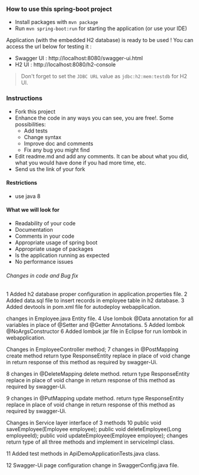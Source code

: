 ### How to use this spring-boot project

- Install packages with `mvn package`
- Run `mvn spring-boot:run` for starting the application (or use your IDE)

Application (with the embedded H2 database) is ready to be used ! You can access the url below for testing it :

- Swagger UI : http://localhost:8080/swagger-ui.html
- H2 UI : http://localhost:8080/h2-console

> Don't forget to set the `JDBC URL` value as `jdbc:h2:mem:testdb` for H2 UI.



### Instructions

- Fork this project
- Enhance the code in any ways you can see, you are free!. Some possibilities:
  - Add tests
  - Change syntax
  - Improve doc and comments
  - Fix any bug you might find
- Edit readme.md and add any comments. It can be about what you did, what you would have done if you had more time, etc.
- Send us the link of your fork

#### Restrictions
- use java 8


#### What we will look for
- Readability of your code
- Documentation
- Comments in your code 
- Appropriate usage of spring boot
- Appropriate usage of packages
- Is the application running as expected
- No performance issues

###### Changes in code and Bug fix ###########
1 Added h2 database proper configuration in application.properties file.
2 Added data.sql file to insert records in employee table in h2 database.
3 Added devtools in pom.xml file for autodeploy webapplication.
 
 changes in Employee.java Entity file.
4   Use lombok @Data annotation for all variables in place of @Setter and @Getter Annotations.
5   Added lombok @NoArgsConstructor 
6   Added lombok jar file in Eclipse for run lombok in webapplication.
     
Changes in EmployeeController method; 
7   changes in  @PostMapping create method
    return type ResponseEntity replace in place of void
    change in return response of this method as required by swagger-Ui.
    
8   changes in @DeleteMapping delete method.
    return type ResponseEntity replace in place of void
    change in return response of this method as required by swagger-Ui.

9  changes in @PutMapping update method.
    return type ResponseEntity replace in place of void
    change in return response of this method as required by swagger-Ui.

   Changes in Service layer interface of 3 methods 
10  public void saveEmployee(Employee employee);
    public void deleteEmployee(Long employeeId);
    public void updateEmployee(Employee employee);
    changes return type of all three methods and implement in serviceImpl class.

11  Added test methods in ApiDemoApplicationTests.java class.
 
12  Swagger-Ui page configuration change in SwaggerConfig.java file.